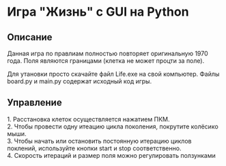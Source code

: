 <h1>Игра "Жизнь" с GUI на Python</h1>
<h2>Описание</h2>
Данная игра по правлиам полностью повторяет оригинальную 1970 года. Поля являются границами (клетка не может процти за поле).

Для утановки просто скачайте файл Life.exe на свой компьютер. Файлы board.py и main.py содержат исходный код игры.
<h2>Управление</h2>
1. Расстановка клеток осуществляется нажатием ПКМ.<br/>
2. Чтобы провести одну итеацию цикла поколения, покрутите колёсико мыши.<br/>
3. Чтобы начать или остановить постоянную итерацию циклов поклений, используйте кнопки start и stop соответственно.<br/>
4. Скорость итераций и размер поля можно регулировать ползунками

